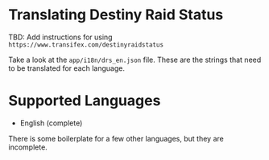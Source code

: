 # Translating Destiny Raid Status

TBD: Add instructions for using `https://www.transifex.com/destinyraidstatus`

Take a look at the `app/i18n/drs_en.json` file. These are the strings that need to be translated for each language.

# Supported Languages

  - English (complete)

There is some boilerplate for a few other languages, but they are incomplete.